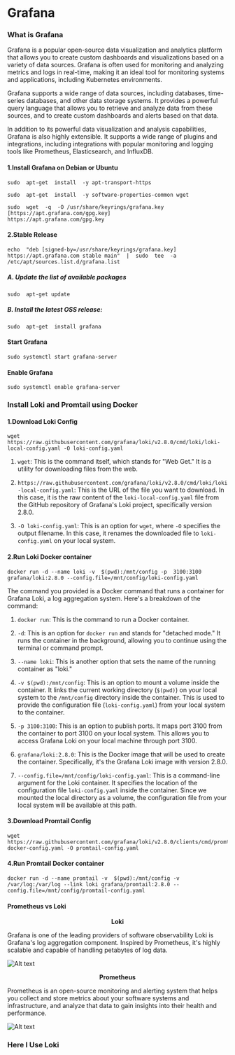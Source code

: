 # Grafana
### What is Grafana

Grafana is a popular open-source data visualization and analytics platform that allows you to create custom dashboards and visualizations based on a variety of data sources. Grafana is often used for monitoring and analyzing metrics and logs in real-time, making it an ideal tool for monitoring systems and applications, including Kubernetes environments.

Grafana supports a wide range of data sources, including databases, time-series databases, and other data storage systems. It provides a powerful query language that allows you to retrieve and analyze data from these sources, and to create custom dashboards and alerts based on that data.

In addition to its powerful data visualization and analysis capabilities, Grafana is also highly extensible. It supports a wide range of plugins and integrations, including integrations with popular monitoring and logging tools like Prometheus, Elasticsearch, and InfluxDB.
#### **1.Install Grafana on Debian or Ubuntu**
```
sudo  apt-get  install  -y apt-transport-https

sudo  apt-get  install  -y software-properties-common wget

sudo  wget  -q  -O /usr/share/keyrings/grafana.key [https://apt.grafana.com/gpg.key]
https://apt.grafana.com/gpg.key
```
#### **2.Stable Release**
```
echo  "deb [signed-by=/usr/share/keyrings/grafana.key] https://apt.grafana.com stable main"  |  sudo  tee  -a /etc/apt/sources.list.d/grafana.list
```

#####  A. Update the list of available packages
```
sudo  apt-get update
```
##### B. Install the latest OSS release:
```
sudo  apt-get  install grafana
```

#### Start Grafana
```
sudo systemctl start grafana-server
```
#### Enable Grafana
```
sudo systemctl enable grafana-server
```


### **Install Loki and Promtail using Docker**
#### 1.Download Loki Config  
  ```
wget https://raw.githubusercontent.com/grafana/loki/v2.8.0/cmd/loki/loki-local-config.yaml -O loki-config.yaml
```

1.  `wget`: This is the command itself, which stands for "Web Get." It is a utility for downloading files from the web.
    
2.  `https://raw.githubusercontent.com/grafana/loki/v2.8.0/cmd/loki/loki-local-config.yaml`: This is the URL of the file you want to download. In this case, it is the raw content of the `loki-local-config.yaml` file from the GitHub repository of Grafana's Loki project, specifically version 2.8.0.
    
3.  `-O loki-config.yaml`: This is an option for `wget`, where `-O` specifies the output filename. In this case, it renames the downloaded file to `loki-config.yaml` on your local system.

#### 2.Run Loki Docker container
```
docker run -d --name loki -v  $(pwd):/mnt/config -p  3100:3100 grafana/loki:2.8.0 --config.file=/mnt/config/loki-config.yaml
```
  
The command you provided is a Docker command that runs a container for Grafana Loki, a log aggregation system. Here's a breakdown of the command:

1.  `docker run`: This is the command to run a Docker container.
    
2.  `-d`: This is an option for `docker run` and stands for "detached mode." It runs the container in the background, allowing you to continue using the terminal or command prompt.
    
3.  `--name loki`: This is another option that sets the name of the running container as "loki."
    
4.  `-v $(pwd):/mnt/config`: This is an option to mount a volume inside the container. It links the current working directory (`$(pwd)`) on your local system to the `/mnt/config` directory inside the container. This is used to provide the configuration file (`loki-config.yaml`) from your local system to the container.
    
5.  `-p 3100:3100`: This is an option to publish ports. It maps port 3100 from the container to port 3100 on your local system. This allows you to access Grafana Loki on your local machine through port 3100.
    
6.  `grafana/loki:2.8.0`: This is the Docker image that will be used to create the container. Specifically, it's the Grafana Loki image with version 2.8.0.
    
7.  `--config.file=/mnt/config/loki-config.yaml`: This is a command-line argument for the Loki container. It specifies the location of the configuration file `loki-config.yaml` inside the container. Since we mounted the local directory as a volume, the configuration file from your local system will be available at this path.

#### 3.Download Promtail Config
```
wget https://raw.githubusercontent.com/grafana/loki/v2.8.0/clients/cmd/promtail/promtail-docker-config.yaml -O promtail-config.yaml
```
#### 4.Run Promtail Docker container
```
docker run -d --name promtail -v  $(pwd):/mnt/config -v /var/log:/var/log --link loki grafana/promtail:2.8.0 --config.file=/mnt/config/promtail-config.yaml
```
#### Prometheus vs Loki
<p align="center">
<b>Loki</b><br/></p>
Grafana is one of the leading providers of  software observability Loki is Grafana's log aggregation component. Inspired by Prometheus, it's highly scalable and capable of handling petabytes of log data.


![Alt text](https://grafana.com/docs/loki/latest/fundamentals/architecture/components/loki_architecture_components.svg)


<p align="center">
<b>Prometheus</b><br/> </p>
Prometheus is an open-source monitoring and alerting system that helps you collect and store metrics about your software systems and infrastructure, and analyze that data to gain insights into their health and performance.

![Alt text](https://camo.githubusercontent.com/2cb8b2d19c897fef44f30b6a0c8ba5d0c6ea7ffde700cdd84d3c053ad0406815/68747470733a2f2f70726f6d6574686575732e696f2f6173736574732f6172636869746563747572652e706e67)

### Here I Use Loki
